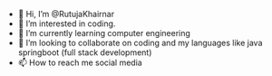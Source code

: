 - 👋 Hi, I’m @RutujaKhairnar
- 👀 I’m interested in coding.
- 🌱 I’m currently learning computer engineering
- 💞️ I’m looking to collaborate on coding and my languages like java springboot (full stack development)
- 📫 How to reach me social media

<!---
RutujaKhairnar/RutujaKhairnar is a ✨ special ✨ repository because its `README.md` (this file) appears on your GitHub profile.
You can click the Preview link to take a look at your changes.
--->
